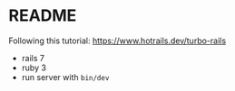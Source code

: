# README

Following this tutorial: https://www.hotrails.dev/turbo-rails

* rails 7
* ruby 3
* run server with `bin/dev`
